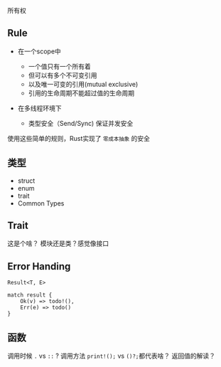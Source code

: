 所有权

## Rule

- 在一个scope中
  - 一个值只有一个所有着
  - 但可以有多个不可变引用
  - 以及唯一可变的引用(mutual exclusive)
  - 引用的生命周期不能超过值的生命周期

- 在多线程环境下
  - 类型安全（Send/Sync) 保证并发安全

使用这些简单的规则，Rust实现了 `零成本抽象` 的安全

## 类型

- struct 
- enum 
- trait 
- Common Types 


## Trait

这是个啥？ 模块还是类？感觉像接口

## Error Handing 

```
Result<T, E>

match result {
    Ok(v) => todo!(),
    Err(e) => todo()
}
```

## 函数

调用时候 `.` vs `::` ? 
调用方法 `print!();` vs `()?;`都代表啥？
返回值的解读？



